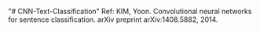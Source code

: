 "# CNN-Text-Classification" 
Ref: KIM, Yoon. Convolutional neural networks for sentence classification. arXiv preprint arXiv:1408.5882, 2014.